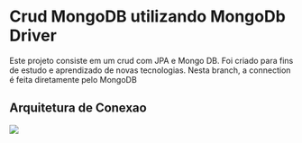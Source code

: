 
# Crud MongoDB utilizando MongoDb Driver
Este projeto consiste em um crud com JPA e Mongo DB. Foi criado para fins de estudo e aprendizado de novas tecnologias. Nesta branch, a connection é feita diretamente pelo MongoDB

## Arquitetura de Conexao
<img src="https://github.com/user-attachments/assets/8357ef53-9c69-435b-90c4-3bbf5be7d0b6"></img>
